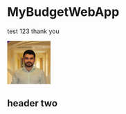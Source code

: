 # MyBudgetWebApp


test 123 thank you

<img src="docs/assets/images/rcm_picture.jpeg" alt="Image description" width="100" height="100">

<h2> header two </2>
